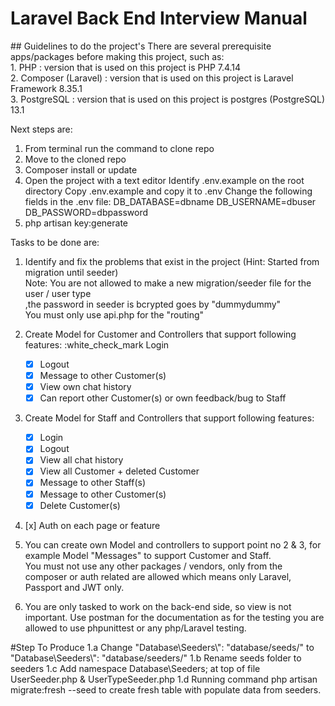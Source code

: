 <h1> Laravel Back End Interview Manual</h1>
## Guidelines to do the project's
There are several prerequisite apps/packages before making this project, such as: <br>
1. PHP                  : version that is used on this project is PHP 7.4.14 <br>
2. Composer (Laravel)   : version that is used on this project is Laravel Framework 8.35.1<br>
3. PostgreSQL           : version that is used on this project is postgres (PostgreSQL) 13.1 <br>

Next steps are:
1. From terminal run the command to clone repo
2. Move to the cloned repo
3. Composer install or update
4. Open the project with a text editor Identify 
    .env.example on the root directory Copy .env.example and copy it to .env 
    Change the following fields in the .env 
    file:   DB_DATABASE=dbname 
            DB_USERNAME=dbuser 
            DB_PASSWORD=dbpassword
5. php artisan key:generate

Tasks to be done are:
1. Identify and fix the problems that exist in the project (Hint: Started from migration until seeder) <br>
    Note: You are not allowed to make a new migration/seeder file for the user / user type <br>
            ,the password in seeder is bcrypted goes by "dummydummy" <br>
            You must only use api.php for the "routing" <br>
			
			
2. Create Model for Customer and Controllers that support following features:
    :white_check_mark Login
    - [x] Logout 
    - [x] Message to other Customer(s)
    - [x] View own chat history
    - [x] Can report other Customer(s) or own feedback/bug to Staff

3. Create Model for Staff and Controllers that support following features:
    - [x] Login
    - [x] Logout
    - [x] View all chat history 
    - [x] View all Customer + deleted Customer
    - [x] Message to other Staff(s)
    - [x] Message to other Customer(s)
    - [x] Delete Customer(s)

4. [x] Auth on each page or feature

5. You can create own Model and controllers to support point no 2 & 3, for example Model "Messages" to support Customer and Staff. <br>
    You must not use any other packages / vendors, only from the composer or auth related are allowed which means only Laravel, Passport and JWT only.

6. You are only tasked to work on the back-end side, so view is not important. Use postman for the documentation as for the testing you are allowed to use phpunittest or any php/Laravel testing.


#Step To Produce
1.a Change "Database\\Seeders\\": "database/seeds/" to "Database\\Seeders\\": "database/seeders/"
1.b Rename seeds folder to seeders
1.c Add namespace Database\Seeders; at top of file UserSeeder.php & UserTypeSeeder.php
1.d Running command php artisan migrate:fresh --seed to create fresh table with populate data from seeders.

